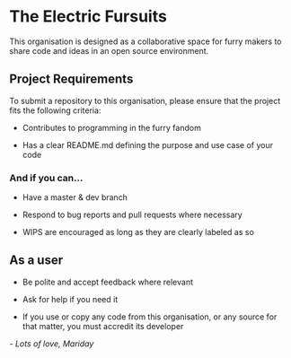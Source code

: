 # The Electric Fursuits

This organisation is designed as a collaborative space for furry makers to share code and ideas in an open source environment.

## Project Requirements

To submit a repository to this organisation, please ensure that the project fits the following criteria:

- Contributes to programming in the furry fandom

- Has a clear README.md defining the purpose and use case of your code

### And if you can...

- Have a master & dev branch

- Respond to bug reports and pull requests where necessary

- WIPS are encouraged as long as they are clearly labeled as so

## As a user

- Be polite and accept feedback where relevant

- Ask for help if you need it

- If you use or copy any code from this organisation, or any source for that matter, you must accredit its developer


*\- Lots of love, Mariday*